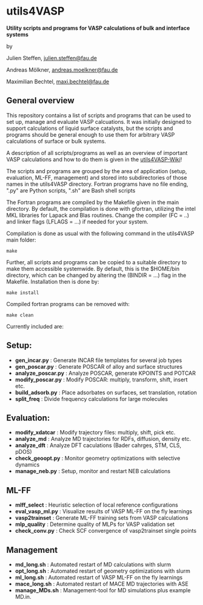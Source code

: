 # utils4VASP
**Utility scripts and programs for VASP calculations of bulk and interface systems**

by

Julien Steffen, julien.steffen@fau.de

Andreas Mölkner, andreas.moelkner@fau.de

Maximilian Bechtel, maxi.bechtel@fau.de

## General overview

This repository contains a list of scripts and programs that can be used to set up, manage and evaluate VASP
calcuations. It was initially designed to support calculations of liquid surface catalysts, 
but the scripts and programs should be general enough to use them for arbitrary VASP calculations
of surface or bulk systems.

A description of all scripts/programs as well as an overview of important VASP calculations and how to do them is given in the [utils4VASP-Wiki](https://github.com/Trebonius91/utils4VASP/wiki)!

The scripts and programs are grouped by the area of application (setup, evaluation, ML-FF, management) and stored into subdirectories of those names in the utils4VASP directory.
Fortran programs have no file ending, ".py" are Python scripts, ".sh" are Bash shell scripts

The Fortran programs are compiled by the Makefile given in the main directory. 
By default, the compilation is done with gfortran, utilizing the intel MKL libraries for Lapack and Blas routines.
Change the compiler (FC = ..) and linker flags (LFLAGS = ...) if needed for your system.

Compilation is done as usual with the following command in the utils4VASP main folder:

    make

Further, all scripts and programs can be copied to a suitable directory to make them accessible systemwide. By default, this is the $HOME/bin directory, which can be changed by altering the (BINDIR = ...) flag in the Makefile. Installation then is done by:

    make install

Compiled fortran programs can be removed with:

    make clean 


Currently included are:

## Setup:
 - **gen_incar.py** : Generate INCAR file templates for several job types
 - **gen_poscar.py** : Generate POSCAR of alloy and surface structures
 - **analyze_poscar.py** : Analyze POSCAR, generate KPOINTS and POTCAR
 - **modify_poscar.py** : Modify POSCAR: multiply, transform, shift, insert etc.
 - **build_adsorb.py** : Place adsorbates on surfaces, set translation, rotation
 - **split_freq** : Divide frequency calculations for large molecules

## Evaluation:
 - **modify_xdatcar** : Modify trajectory files: multiply, shift, pick etc.
 - **analyze_md** : Analyze MD trajectories for RDFs, diffusion, density etc.
 - **analyze_dft** : Analyze DFT caculations (Bader cahrges, STM, CLS, pDOS)
 - **check_geoopt.py** : Monitor geometry optimizations with selective dynamics
 - **manage_neb.py** : Setup, monitor and restart NEB calculations

## ML-FF
 - **mlff_select** : Heuristic selection of local reference configurations
 - **eval_vasp_ml.py** : Visualize results of VASP ML-FF on the fly learnings
 - **vasp2trainset** : Generate ML-FF training sets from VASP calculations
 - **mlp_quality** : Determine quality of MLPs for VASP validation set
 - **check_conv.py** : Check SCF convergence of vasp2trainset single points

## Management
 - **md_long.sh** : Automated restart of MD calculations with slurm
 - **opt_long.sh** : Automated restart of geometry optimizations with slurm
 - **ml_long.sh** : Automated restart of VASP ML-FF on the fly learnings
 - **mace_long.sh** : Automated restart of MACE MD trajectories with ASE
 - **manage_MDs.sh** : Management-tool for MD simulations plus example MD.in.

